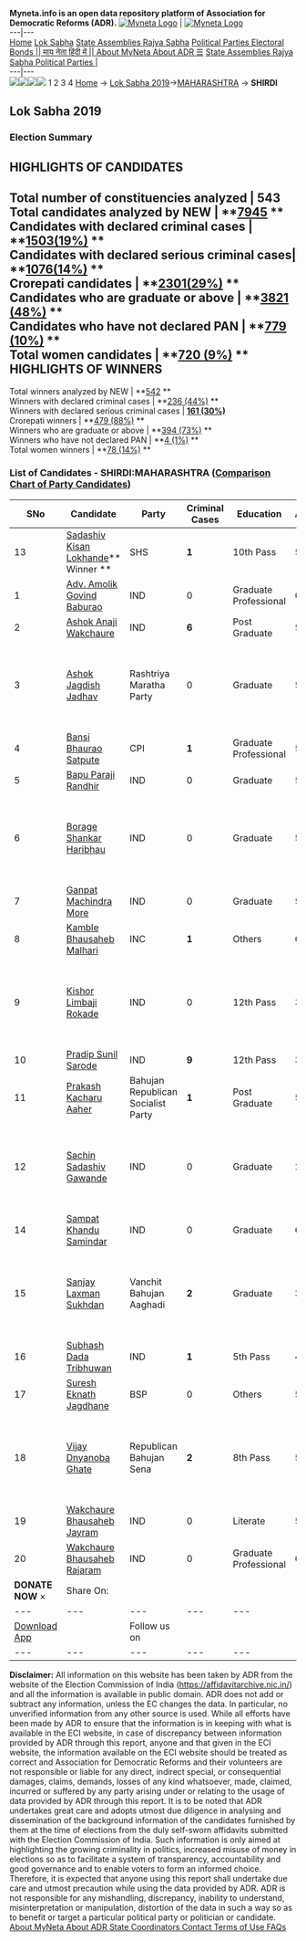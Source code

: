**Myneta.info is an open data repository platform of Association for Democratic Reforms (ADR).**
[![Myneta Logo](https://www.myneta.info/lib/img/myneta-logo.png)](https://www.myneta.info/) | [![Myneta Logo](https://www.myneta.info/lib/img/adr-logo.png)](https://adrindia.org)  
---|---  
[Home](https://www.myneta.info/) [Lok Sabha](https://www.myneta.info/#ls "Lok Sabha") [ State Assemblies ](https://www.myneta.info/#sa "State Assemblies") [Rajya Sabha](https://www.myneta.info/#rs "Rajya Sabha") [Political Parties ](https://www.myneta.info/party "Political Parties") [ Electoral Bonds ](https://www.myneta.info/electoral_bonds "Electoral Bonds") [ || माय नेता हिंदी में || ](https://translate.google.co.in/translate?prev=hp&hl=en&js=y&u=www.myneta.info&sl=en&tl=hi&history_state0=) [ About MyNeta ](https://adrindia.org/content/about-myneta) [ About ADR ](https://adrindia.org/about-adr/who-we-are) [☰](javascript:void\(0\))
[ State Assemblies ](https://www.myneta.info/#sa "State Assemblies") [ Rajya Sabha ](https://www.myneta.info/#rs "Rajya Sabha") [ Political Parties ](https://www.myneta.info/party "Political Parties")
|   
---|---  
![](https://www.myneta.info/lib/img/banner/banner-1.png)![](https://www.myneta.info/lib/img/banner/banner-2.png)![](https://www.myneta.info/lib/img/banner/banner-3.png)![](https://www.myneta.info/lib/img/banner/banner-4.png)
1  2  3  4 
[Home](https://www.myneta.info/) → [Lok Sabha 2019](https://www.myneta.info/LokSabha2019/)→[MAHARASHTRA](https://www.myneta.info/LokSabha2019/index.php?action=show_constituencies&state_id=46) → **SHIRDI**
### 
## Lok Sabha 2019
###  Election Summary 
HIGHLIGHTS OF CANDIDATES  
---  
Total number of constituencies analyzed |  543   
Total candidates analyzed by NEW | **[7945](https://www.myneta.info/LokSabha2019/index.php?action=summary&subAction=candidates_analyzed&sort=candidate#summary) **  
Candidates with declared criminal cases | **[1503(19%)](https://www.myneta.info/LokSabha2019/index.php?action=summary&subAction=crime&sort=candidate#summary) **  
Candidates with declared serious criminal cases| **[1076(14%)](https://www.myneta.info/LokSabha2019/index.php?action=summary&subAction=serious_crime&sort=candidate#summary) **  
Crorepati candidates | **[2301(29%)](https://www.myneta.info/LokSabha2019/index.php?action=summary&subAction=crorepati&sort=candidate#summary) **  
Candidates who are graduate or above | **[3821 (48%)](https://www.myneta.info/LokSabha2019/index.php?action=summary&subAction=education&sort=candidate#summary) **  
Candidates who have not declared PAN | **[779 (10%)](https://www.myneta.info/LokSabha2019/index.php?action=summary&subAction=without_pan&sort=candidate#summary) **  
Total women candidates | **[720 (9%)](https://www.myneta.info/LokSabha2019/index.php?action=summary&subAction=women_candidate&sort=candidate#summary) **  
HIGHLIGHTS OF WINNERS  
---  
Total winners analyzed by NEW | **[542](https://www.myneta.info/LokSabha2019/index.php?action=summary&subAction=winner_analyzed&sort=candidate#summary) **  
Winners with declared criminal cases | **[236 (44%)](https://www.myneta.info/LokSabha2019/index.php?action=summary&subAction=winner_crime&sort=candidate#summary) **  
Winners with declared serious criminal cases | **[161 (30%)](https://www.myneta.info/LokSabha2019/index.php?action=summary&subAction=winner_serious_crime&sort=candidate#summary)**  
Crorepati winners | **[479 (88%)](https://www.myneta.info/LokSabha2019/index.php?action=summary&subAction=winner_crorepati&sort=candidate#summary) **  
Winners who are graduate or above | **[394 (73%)](https://www.myneta.info/LokSabha2019/index.php?action=summary&subAction=winner_education&sort=candidate#summary) **  
Winners who have not declared PAN | **[4 (1%)](https://www.myneta.info/LokSabha2019/index.php?action=summary&subAction=winner_without_pan&sort=candidate#summary) **  
Total women winners | **[78 (14%)](https://www.myneta.info/LokSabha2019/index.php?action=summary&subAction=winner_women&sort=candidate#summary) **  
### List of Candidates - SHIRDI:MAHARASHTRA ([Comparison Chart of Party Candidates](https://www.myneta.info/LokSabha2019/comparisonchart.php?constituency_id=734))
SNo | Candidate| Party| Criminal Cases| Education| Age| Total Assets| Liabilities  
---|---|---|---|---|---|---|---  
13  | [Sadashiv Kisan Lokhande](https://www.myneta.info/LokSabha2019/candidate.php?candidate_id=10023)** Winner ** | SHS | **1** | 10th Pass| 57 | Rs 11,37,10,526 ~ 11 Crore+ | Rs 2,05,100 ~ 2 Lacs+  
1  | [Adv. Amolik Govind Baburao](https://www.myneta.info/LokSabha2019/candidate.php?candidate_id=11130) | IND | 0 | Graduate Professional| 67 | Rs 24,19,200 ~ 24 Lacs+ | Rs 4,00,000 ~ 4 Lacs+  
2  | [Ashok Anaji Wakchaure](https://www.myneta.info/LokSabha2019/candidate.php?candidate_id=11131) | IND | **6** | Post Graduate| 50 | Rs 60,06,000 ~ 60 Lacs+ | Rs 0 ~   
3  | [Ashok Jagdish Jadhav](https://www.myneta.info/LokSabha2019/candidate.php?candidate_id=10028) | Rashtriya Maratha Party | 0 | Graduate| 56 | ![](https://myneta.info/image_v2.php?myneta_folder=LokSabha2019&candidate_id=10028&col=ta) | ![](https://myneta.info/image_v2.php?myneta_folder=LokSabha2019&candidate_id=10028&col=lia)  
4  | [Bansi Bhaurao Satpute](https://www.myneta.info/LokSabha2019/candidate.php?candidate_id=10027) | CPI | **1** | Graduate Professional| 58 | Rs 1,36,05,985 ~ 1 Crore+ | Rs 16,22,993 ~ 16 Lacs+  
5  | [Bapu Paraji Randhir](https://www.myneta.info/LokSabha2019/candidate.php?candidate_id=11134) | IND | 0 | Graduate| 53 | Rs 61,85,000 ~ 61 Lacs+ | Rs 2,70,000 ~ 2 Lacs+  
6  | [Borage Shankar Haribhau](https://www.myneta.info/LokSabha2019/candidate.php?candidate_id=11135) | IND | 0 | Graduate| 50 | ![](https://myneta.info/image_v2.php?myneta_folder=LokSabha2019&candidate_id=11135&col=ta) | ![](https://myneta.info/image_v2.php?myneta_folder=LokSabha2019&candidate_id=11135&col=lia)  
7  | [Ganpat Machindra More](https://www.myneta.info/LokSabha2019/candidate.php?candidate_id=10025) | IND | 0 | Graduate| 51 | Rs 20,99,072 ~ 20 Lacs+ | Rs 45,000 ~ 45 Thou+  
8  | [Kamble Bhausaheb Malhari](https://www.myneta.info/LokSabha2019/candidate.php?candidate_id=10020) | INC | **1** | Others| 64 | Rs 2,64,19,995 ~ 2 Crore+ | Rs 19,35,504 ~ 19 Lacs+  
9  | [Kishor Limbaji Rokade](https://www.myneta.info/LokSabha2019/candidate.php?candidate_id=11132) | IND | 0 | 12th Pass| 38 | ![](https://myneta.info/image_v2.php?myneta_folder=LokSabha2019&candidate_id=11132&col=ta) | ![](https://myneta.info/image_v2.php?myneta_folder=LokSabha2019&candidate_id=11132&col=lia)  
10  | [Pradip Sunil Sarode](https://www.myneta.info/LokSabha2019/candidate.php?candidate_id=11133) | IND | **9** | 12th Pass| 32 | Rs 1,13,801 ~ 1 Lacs+ | Rs 0 ~   
11  | [Prakash Kacharu Aaher](https://www.myneta.info/LokSabha2019/candidate.php?candidate_id=10022) | Bahujan Republican Socialist Party | **1** | Post Graduate| 55 | Rs 72,58,501 ~ 72 Lacs+ | Rs 85,000 ~ 85 Thou+  
12  | [Sachin Sadashiv Gawande](https://www.myneta.info/LokSabha2019/candidate.php?candidate_id=11139) | IND | 0 | Graduate| 27 | ![](https://myneta.info/image_v2.php?myneta_folder=LokSabha2019&candidate_id=11139&col=ta) | ![](https://myneta.info/image_v2.php?myneta_folder=LokSabha2019&candidate_id=11139&col=lia)  
14  | [Sampat Khandu Samindar](https://www.myneta.info/LokSabha2019/candidate.php?candidate_id=11138) | IND | 0 | Graduate| 66 | Rs 21,68,164 ~ 21 Lacs+ | Rs 0 ~   
15  | [Sanjay Laxman Sukhdan](https://www.myneta.info/LokSabha2019/candidate.php?candidate_id=11129) | Vanchit Bahujan Aaghadi | **2** | Graduate| 39 | ![](https://myneta.info/image_v2.php?myneta_folder=LokSabha2019&candidate_id=11129&col=ta) | ![](https://myneta.info/image_v2.php?myneta_folder=LokSabha2019&candidate_id=11129&col=lia)  
16  | [Subhash Dada Tribhuwan](https://www.myneta.info/LokSabha2019/candidate.php?candidate_id=11137) | IND | **1** | 5th Pass| 45 | Rs 29,27,000 ~ 29 Lacs+ | Rs 22,20,000 ~ 22 Lacs+  
17  | [Suresh Eknath Jagdhane](https://www.myneta.info/LokSabha2019/candidate.php?candidate_id=10024) | BSP | 0 | Others| 58 | Rs 1,62,77,083 ~ 1 Crore+ | Rs 0 ~   
18  | [Vijay Dnyanoba Ghate](https://www.myneta.info/LokSabha2019/candidate.php?candidate_id=10029) | Republican Bahujan Sena | **2** | 8th Pass| 50 | ![](https://myneta.info/image_v2.php?myneta_folder=LokSabha2019&candidate_id=10029&col=ta) | ![](https://myneta.info/image_v2.php?myneta_folder=LokSabha2019&candidate_id=10029&col=lia)  
19  | [Wakchaure Bhausaheb Jayram](https://www.myneta.info/LokSabha2019/candidate.php?candidate_id=11257) | IND | 0 | Literate| 51 | Rs 29,57,808 ~ 29 Lacs+ | Rs 2,89,450 ~ 2 Lacs+  
20  | [Wakchaure Bhausaheb Rajaram](https://www.myneta.info/LokSabha2019/candidate.php?candidate_id=11136) | IND | 0 | Graduate Professional| 69 | Rs 8,94,93,665 ~ 8 Crore+ | Rs 61,41,795 ~ 61 Lacs+  
|  **DONATE NOW** × |  Share On:  | [](https://api.whatsapp.com/send?text=https%3A%2F%2Fmyneta.info%2Fpunjab2022%2Findex.php%3Faction%3Dshow_constituencies%26state_id%3D19) | [](https://www.facebook.com/sharer/sharer.php?u=https%3A%2F%2Fmyneta.info%2Fpunjab2022%2Findex.php%3Faction%3Dshow_constituencies%26state_id%3D19) | [](https://twitter.com/share?url=https%3A%2F%2Fmyneta.info%2Fpunjab2022%2Findex.php%3Faction%3Dshow_constituencies%26state_id%3D19)  
---|---|---|---|---  
| [ Download App ](https://play.google.com/store/apps/details?id=com.webrosoft.myneta1&pcampaignid=pcampaignidMKT-Other-global-all-co-prtnr-py-PartBadge-Mar2515-1) | [](https://play.google.com/store/apps/details?id=com.webrosoft.myneta1&pcampaignid=pcampaignidMKT-Other-global-all-co-prtnr-py-PartBadge-Mar2515-1) |  Follow us on  | [](https://www.facebook.com/adrindia.org/) | [](https://twitter.com/adrspeaks) | [](https://groups.google.com/g/national-election-watch?hl=en&pli=1) | [](https://www.instagram.com/adrspeaks/) | [](https://www.youtube.com/user/adrspeaks) | [](https://sharechat.com/profile/adrspeaks)  
---|---|---|---|---|---|---|---|---  
**Disclaimer:** All information on this website has been taken by ADR from the website of the Election Commission of India (https://affidavitarchive.nic.in/) and all the information is available in public domain. ADR does not add or subtract any information, unless the EC changes the data. In particular, no unverified information from any other source is used. While all efforts have been made by ADR to ensure that the information is in keeping with what is available in the ECI website, in case of discrepancy between information provided by ADR through this report, anyone and that given in the ECI website, the information available on the ECI website should be treated as correct and Association for Democratic Reforms and their volunteers are not responsible or liable for any direct, indirect special, or consequential damages, claims, demands, losses of any kind whatsoever, made, claimed, incurred or suffered by any party arising under or relating to the usage of data provided by ADR through this report. It is to be noted that ADR undertakes great care and adopts utmost due diligence in analysing and dissemination of the background information of the candidates furnished by them at the time of elections from the duly self-sworn affidavits submitted with the Election Commission of India. Such information is only aimed at highlighting the growing criminality in politics, increased misuse of money in elections so as to facilitate a system of transparency, accountability and good governance and to enable voters to form an informed choice. Therefore, it is expected that anyone using this report shall undertake due care and utmost precaution while using the data provided by ADR. ADR is not responsible for any mishandling, discrepancy, inability to understand, misinterpretation or manipulation, distortion of the data in such a way so as to benefit or target a particular political party or politician or candidate. 
[ About MyNeta ](https://adrindia.org/content/about-myneta) [ About ADR ](https://adrindia.org/about-adr/who-we-are) [ State Coordinators ](https://adrindia.org/about-adr/state-coordinators) [ Contact ](https://adrindia.org/contact-us) [ Terms of Use ](https://adrindia.org/content/adr-terms-use) [ FAQs ](https://adrindia.org/content/faqs)
